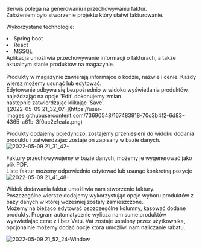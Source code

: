 Serwis polega na generowaniu i przechowywaniu faktur.<br>
Założeniem było stworzenie projektu który ułatwi fakturowanie.

Wykorzystane technologie:
<li>Spring boot</li>
<li>React</li>
<li>MSSQL</li>
Aplikacja umożliwia przechowywanie informacji o fakturach, a także aktualnym stanie produktów na magazynie.<br>
<br>
Produkty w magazynie zawierają informajce o kodzie, nazwie i cenie. Każdy wiersz możemy usunąć lub edytować. <br>
Edytowanie odbywa się bezpośrednio w widoku wyświetlania produktów, najeżdzając na opcje 'Edit' dokonujemy zmian <br>
następnie zatwierdzając klikając 'Save'.<br>
![2022-05-09 21_32_07-](https://user-images.githubusercontent.com/73690548/167483918-70c3b4f2-6d83-4365-a61b-3f0ac2e1eafa.png)


Produkty dodajemy pojedynczo, zostajemy przeniesieni do widoku dodania produktu i zatwierdzajac zostaje on zapisany w bazie danych.
![2022-05-09 21_31_42-](https://user-images.githubusercontent.com/73690548/167483828-f4cd19a6-ad61-448b-b20f-872060aecc90.png)


Faktury przechowywujemy w bazie danych, możemy je wygenerować jako plik PDF.<br>
Liste faktur możemy odpowiednio edytować lub usunąć konkretną pozycje<br>
![2022-05-09 21_41_48-](https://user-images.githubusercontent.com/73690548/167485313-5ebe9810-00f5-4e40-acbd-bd10c7dcca64.png)


Widok dodawania faktur umożliwia nam stworzenie faktury. <br>
Poszczególne wiersze dodajemy wykorzystując opcje wyboru produktów z bazy danych w której wcześniej zostały zamieszczone. <br>
Możemy na bieżąco edytować psozczególne kolumny, kasować dodane produkty. Program automatycznie wylicza nam sume produktów <br>
wyswietlajac cene z i bez Vatu. Vat zostaje ustalony przez użytkownika, opcjonalnie możemy dodać opcje która umożliwi nam naliczanie rabatu.

![2022-05-09 21_52_24-Window](https://user-images.githubusercontent.com/73690548/167486915-58069e08-1d37-4a2b-9ffc-600531619b98.png)
